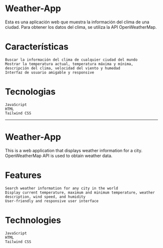 # Weather-App

Esta es una aplicación web que muestra la información del clima de una ciudad. Para obtener los datos del clima, se utiliza la API OpenWeatherMap.
# Características

    Buscar la información del clima de cualquier ciudad del mundo
    Mostrar la temperatura actual, temperatura máxima y mínima, descripción del clima, velocidad del viento y humedad
    Interfaz de usuario amigable y responsive
    
# Tecnologias
    JavaScript
    HTML
    Tailwind CSS
 ---
 # Weather-App

This is a web application that displays weather information for a city. OpenWeatherMap API is used to obtain weather data.

# Features
    Search weather information for any city in the world
    Display current temperature, maximum and minimum temperature, weather description, wind speed, and humidity
    User-friendly and responsive user interface

# Technologies
    JavaScript
    HTML
    Tailwind CSS
